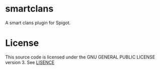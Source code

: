 # smartclans
A smart clans plugin for Spigot.

# License
This source code is licensed under the GNU GENERAL PUBLIC LICENSE version 3. See [LISENCE](https://github.com/Goldmensch/smartclans/blob/main/LICENSE)
